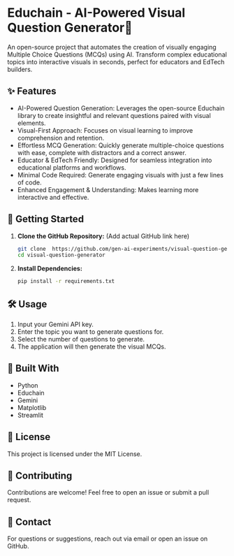 # Educhain - AI-Powered Visual Question Generator🚀

An open-source project that automates the creation of visually engaging Multiple Choice Questions (MCQs) using AI. Transform complex educational topics into interactive visuals in seconds, perfect for educators and EdTech builders.


## ✨ Features

*   AI-Powered Question Generation: Leverages the open-source Educhain library to create insightful and relevant questions paired with visual elements.
*   Visual-First Approach: Focuses on visual learning to improve comprehension and retention.
*   Effortless MCQ Generation: Quickly generate multiple-choice questions with ease, complete with distractors and a correct answer.
*   Educator & EdTech Friendly: Designed for seamless integration into educational platforms and workflows.
*   Minimal Code Required: Generate engaging visuals with just a few lines of code.
*   Enhanced Engagement & Understanding: Makes learning more interactive and effective.


## 🚀 Getting Started

1.  **Clone the GitHub Repository:** (Add actual GitHub link here)
    ```bash
    git clone  https://github.com/gen-ai-experiments/visual-question-generator.git
    cd visual-question-generator
    ```

2.  **Install Dependencies:**
    ```bash
    pip install -r requirements.txt
    ```


## 🛠️ Usage

1.  Input your Gemini API key.
2.  Enter the topic you want to generate questions for.
3.  Select the number of questions to generate.
4.  The application will then generate the visual MCQs.


## 🧠 Built With

*   Python
*   Educhain
*   Gemini
*   Matplotlib
*   Streamlit

## 📄 License

This project is licensed under the MIT License.

## 🙌 Contributing

Contributions are welcome! Feel free to open an issue or submit a pull request.

## 📩 Contact

For questions or suggestions, reach out via email or open an issue on GitHub.

